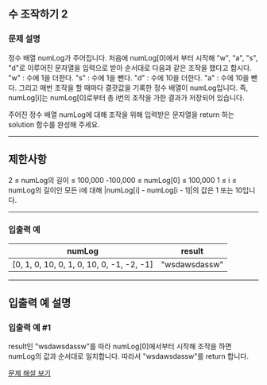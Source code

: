 ## 수 조작하기 2

### 문제 설명
정수 배열 numLog가 주어집니다. 처음에 numLog[0]에서 부터 시작해 "w", "a", "s", "d"로 이루어진 문자열을 입력으로 받아 순서대로 다음과 같은 조작을 했다고 합시다.
"w" : 수에 1을 더한다.
"s" : 수에 1을 뺀다.
"d" : 수에 10을 더한다.
"a" : 수에 10을 뺀다.
그리고 매번 조작을 할 때마다 결괏값을 기록한 정수 배열이 numLog입니다. 즉, numLog[i]는 numLog[0]로부터 총 i번의 조작을 가한 결과가 저장되어 있습니다.

주어진 정수 배열 numLog에 대해 조작을 위해 입력받은 문자열을 return 하는 solution 함수를 완성해 주세요.

---

## 제한사항
2 ≤ numLog의 길이 ≤ 100,000
-100,000 ≤ numLog[0] ≤ 100,000
1 ≤ i ≤ numLog의 길이인 모든 i에 대해 |numLog[i] - numLog[i - 1]|의 값은 1 또는 10입니다.

---

### 입출력 예
| numLog                                    | result        |
|-------------------------------------------|---------------|
| [0, 1, 0, 10, 0, 1, 0, 10, 0, -1, -2, -1] | "wsdawsdassw" |

---

## 입출력 예 설명

### 입출력 예 #1
result인 "wsdawsdassw"를 따라 numLog[0]에서부터 시작해 조작을 하면 numLog의 값과 순서대로 일치합니다. 따라서 "wsdawsdassw"를 return 합니다.

[문제 해설 보기](./문제해설.md)
